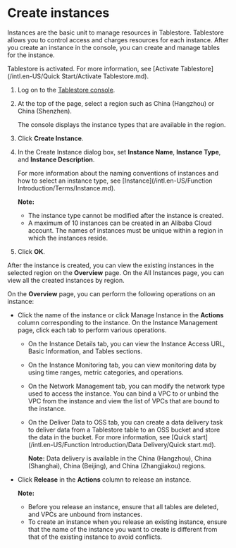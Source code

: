 # Create instances

Instances are the basic unit to manage resources in Tablestore. Tablestore allows you to control access and charges resources for each instance. After you create an instance in the console, you can create and manage tables for the instance.

Tablestore is activated. For more information, see [Activate Tablestore](/intl.en-US/Quick Start/Activate Tablestore.md).

1.  Log on to the [Tablestore console](https://otsnext.console.aliyun.com/).

2.  At the top of the page, select a region such as China \(Hangzhou\) or China \(Shenzhen\).

    The console displays the instance types that are available in the region.

3.  Click **Create Instance**.

4.  In the Create Instance dialog box, set **Instance Name**, **Instance Type**, and **Instance Description**.

    For more information about the naming conventions of instances and how to select an instance type, see [Instance](/intl.en-US/Function Introduction/Terms/Instance.md).

    **Note:**

    -   The instance type cannot be modified after the instance is created.
    -   A maximum of 10 instances can be created in an Alibaba Cloud account. The names of instances must be unique within a region in which the instances reside.
5.  Click **OK**.


After the instance is created, you can view the existing instances in the selected region on the **Overview** page. On the All Instances page, you can view all the created instances by region.

On the **Overview** page, you can perform the following operations on an instance:

-   Click the name of the instance or click Manage Instance in the **Actions** column corresponding to the instance. On the Instance Management page, click each tab to perform various operations.
    -   On the Instance Details tab, you can view the Instance Access URL, Basic Information, and Tables sections.
    -   On the Instance Monitoring tab, you can view monitoring data by using time ranges, metric categories, and operations.
    -   On the Network Management tab, you can modify the network type used to access the instance. You can bind a VPC to or unbind the VPC from the instance and view the list of VPCs that are bound to the instance.
    -   On the Deliver Data to OSS tab, you can create a data delivery task to deliver data from a Tablestore table to an OSS bucket and store the data in the bucket. For more information, see [Quick start](/intl.en-US/Function Introduction/Data Delivery/Quick start.md).

        **Note:** Data delivery is available in the China \(Hangzhou\), China \(Shanghai\), China \(Beijing\), and China \(Zhangjiakou\) regions.

-   Click **Release** in the **Actions** column to release an instance.

    **Note:**

    -   Before you release an instance, ensure that all tables are deleted, and VPCs are unbound from instances.
    -   To create an instance when you release an existing instance, ensure that the name of the instance you want to create is different from that of the existing instance to avoid conflicts.


